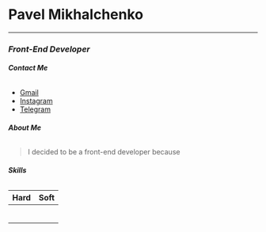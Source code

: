 # **Pavel Mikhalchenko**
___
### _Front-End Developer_

###### **Contact Me**
- [Gmail](qazjr5646270@gmail.com)
- [Instagram](https://www.instagram.com/metroboomin_2.0/)
- [Telegram](https://t.me/pashamikhalchenko)

###### **About Me**
> I decided to be a front-end developer because 

###### **Skills**

| Hard | Soft |
| ------ | ------ |
|  |  |
|  |  |
|  |  |
|  |  |
|  |  |
|  |  |
